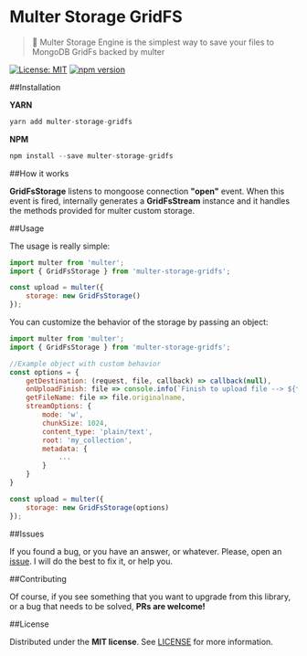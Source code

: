 # Multer Storage GridFS
> :minidisc: Multer Storage Engine is the simplest way to save your files to MongoDB GridFs backed by multer

[![License: MIT](https://img.shields.io/badge/License-MIT-brightgreen.svg)](https://opensource.org/licenses/MIT) [![npm version](https://badge.fury.io/js/multer-storage-gridfs.svg)](https://badge.fury.io/js/multer-storage-gridfs)


##Installation

**YARN**

```javascript
yarn add multer-storage-gridfs 
```

**NPM**

```javascript
npm install --save multer-storage-gridfs 
```

##How it works

**GridFsStorage** listens to mongoose connection **"open"** event. When this event is fired, internally generates a **GridFsStream** instance and it handles the methods provided for multer custom storage. 

##Usage

The usage is really simple:

```javascript
import multer from 'multer';
import { GridFsStorage } from 'multer-storage-gridfs';

const upload = multer({ 
    storage: new GridFsStorage()
});
```

You can customize the behavior of the storage by passing an object: 

```javascript
import multer from 'multer';
import { GridFsStorage } from 'multer-storage-gridfs';

//Example object with custom behavior
const options = {
    getDestination: (request, file, callback) => callback(null),
	onUploadFinish: file => console.info(`Finish to upload file --> ${file}`),
	getFileName: file => file.originalname,
	streamOptions: {
        mode: 'w', 
        chunkSize: 1024,
        content_type: 'plain/text', 
        root: 'my_collection',
        metadata: {
            ...
        }
    }
}

const upload = multer({ 
    storage: new GridFsStorage(options)
});
```

##Issues

If you found a bug, or you have an answer, or whatever. Please, open an [issue](https://github.com/BlackBoxVision/multer-gridfs/issues). I will do the best to fix it, or help you.

##Contributing

Of course, if you see something that you want to upgrade from this library, or a bug that needs to be solved, **PRs are welcome!**

##License

Distributed under the **MIT license**. See [LICENSE](https://github.com/BlackBoxVision/multer-gridfs/blob/master/LICENSE) for more information.
